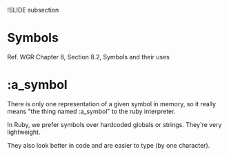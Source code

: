 !SLIDE subsection
# Symbols

Ref. WGR Chapter 8, Section 8.2, Symbols and their uses

# :a_symbol

There is only one representation of a given symbol in memory, so it really means "the thing named :a_symbol" to the ruby interpreter.

In Ruby, we prefer symbols over hardcoded globals or strings. They're very lightweight.

They also look better in code and are easier to type (by one character).



